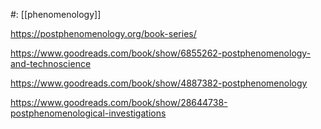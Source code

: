 #: [[phenomenology]] 

https://postphenomenology.org/book-series/

https://www.goodreads.com/book/show/6855262-postphenomenology-and-technoscience

https://www.goodreads.com/book/show/4887382-postphenomenology

https://www.goodreads.com/book/show/28644738-postphenomenological-investigations

